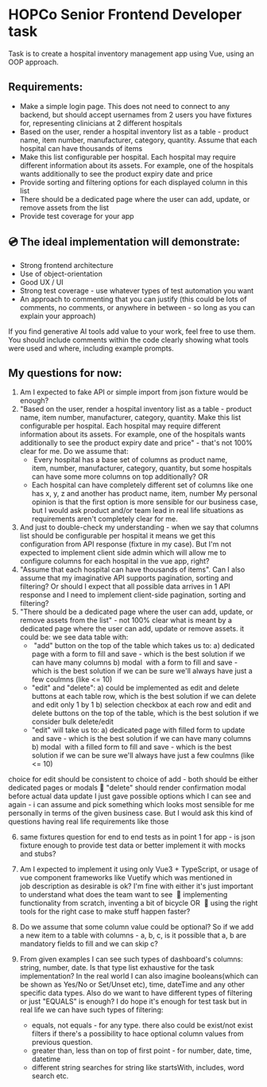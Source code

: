 # HOPCo Senior Frontend Developer task

Task is to create a hospital inventory management app using Vue, using an OOP approach.

## Requirements:

- Make a simple login page. This does not need to connect to any backend, but should
accept usernames from 2 users you have fixtures for, representing clinicians at 2
different hospitals
- Based on the user, render a hospital inventory list as a table - product name, item
number, manufacturer, category, quantity. Assume that each hospital can have
thousands of items
- Make this list configurable per hospital. Each hospital may require different information
about its assets. For example, one of the hospitals wants additionally to see the product
expiry date and price
- Provide sorting and filtering options for each displayed column in this list
- There should be a dedicated page where the user can add, update, or remove assets
from the list
- Provide test coverage for your app

## 💿 The ideal implementation will demonstrate:

- Strong frontend architecture
- Use of object-orientation
- Good UX / UI
- Strong test coverage - use whatever types of test automation you want
- An approach to commenting that you can justify (this could be lots of comments, no
comments, or anywhere in between - so long as you can explain your approach)

If you find generative AI tools add value to your work, feel free to use them. You should include
comments within the code clearly showing what tools were used and where, including example
prompts.

## My questions for now:

1. Am I expected to fake API or simple import from json fixture would be enough?
2. &quot;Based on the user, render a hospital inventory list as a table - product name, item
   number, manufacturer, category, quantity. Make this list configurable per hospital.
   Each hospital may require different information about its assets. For example, one of
   the hospitals wants additionally to see the product
   expiry date and price&quot; - that&#39;s not 100% clear for me. Do we assume that:
   -  Every hospital has a base set of columns as product name, item, number,
   manufacturer, category, quantity, but some hospitals can have some more
   columns on top additionally?
   OR
   - Each hospital can have completely different set of columns like one has x, y, z and
   another has product name, item, number
   My personal opinion is that the first option is more sensible for our business case, but I
   would ask product and/or team lead in real life situations as requirements aren&#39;t completely
   clear for me.
3. And just to double-check my understanding - when we say that columns list should be
   configurable per hospital it means we get this configuration from API response (fixture in my
   case). But I&#39;m not expected to implement client side admin which will allow me to
   configure columns for each hospital in the vue app, right?
4. &quot;Assume that each hospital can have thousands of items&quot;. Can I also assume that my
   imaginative API supports pagination, sorting and filtering? Or should I expect that all
   possible data arrives in 1 API response and I need to implement client-side pagination,
   sorting and filtering? 
5. &quot;There should be a dedicated page where the user can add, update, or remove
   assets from the list&quot; - not 100% clear what is meant by a dedicated page where the user
   can add, update or remove assets. it could be: we see data table with:
   -  &quot;add&quot; button on the top of the table which takes us to:
      a) dedicated page with a form to fill and save - which is the best solution if we can
   have many columns
      b) modal  with a form to fill and save - which is the best solution if we can be sure
   we&#39;ll always have just a few coulmns (like &lt;= 10)
   - &quot;edit&quot; and &quot;delete&quot;:
      a) could be implemented as edit and delete buttons at each table row, which is the
   best solution if we can delete and edit only 1 by 1
      b) selection checkbox at each row and edit and delete buttons on the top of the table,
   which is the best solution if we consider bulk delete/edit
   - &quot;edit&quot; will take us to:
      a) dedicated page with filled form to update and save - which is the best solution if
   we can have many columns
      b) modal  with a filled form to fill and save - which is the best solution if we can be
   sure we&#39;ll always have just a few coulmns (like &lt;= 10)  

choice for edit should be consistent to choice of add - both should be either
dedicated pages or modals
 &quot;delete&quot; should render confirmation modal before actual data update
I just gave possible options which I can see and again - i can assume and pick something which looks most sensible for me personally in terms of the given business case. But I would ask this kind of questions having real life requirements like those

6. same fixtures question for end to end tests as in point 1 for app - is json fixture enough to
   provide test data or better implement it with mocks and stubs?
7. Am I expected to implement it using only Vue3 + TypeScript, or usage of vue component
   frameworks like Vuetify which was mentioned in job description as desirable is ok? I&#39;m fine
   with either it&#39;s just important to understand what does the team want to see 
    implementing functionality from scratch, inventing a bit of bicycle
   OR 
    using the right tools for the right case to make stuff happen faster?
8. Do we assume that some column value could be optional?
   So if we add a new item to a table with columns - a, b, c, is it possible that a, b are mandatory fields to fill and we can skip c?
9. From given examples I can see such types of dashboard's columns: string, number, date.
   Is that type list exhaustive for the task implementation?
   In the real world I can also imagine booleans(which can be shown as Yes/No or Set/Unset etc), time, dateTime and any other specific data types.
   Also do we want to have different types of filtering or just "EQUALS" is enough? I do hope it's enough for test task but in real life we can have such types of filtering:

      - equals, not equals - for any type. there also could be exist/not exist filters if there's a possibility to hace optional column values from previous question.
      - greater than, less than on top of first point - for number, date, time, datetime
      - different string searches for string like startsWith, includes, word search etc.
